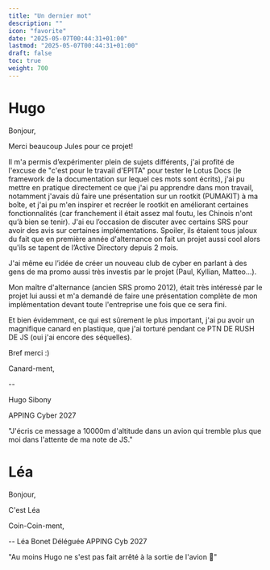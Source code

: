 ```yaml
---
title: "Un dernier mot"
description: ""
icon: "favorite"
date: "2025-05-07T00:44:31+01:00"
lastmod: "2025-05-07T00:44:31+01:00"
draft: false
toc: true
weight: 700
---
```


# Hugo

Bonjour,

Merci beaucoup Jules pour ce projet!

Il m'a permis d’expérimenter plein de sujets différents, j'ai profité de l'excuse de "c'est pour le travail d'EPITA" pour tester le Lotus Docs (le framework de la documentation sur lequel ces mots sont écrits), j'ai pu mettre en pratique directement ce que j'ai pu apprendre dans mon travail, notamment j'avais dû faire une présentation sur un rootkit (PUMAKIT) à ma boîte, et j'ai pu m'en inspirer et recréer le rootkit en améliorant certaines fonctionnalités (car franchement il était assez mal foutu, les Chinois n'ont qu’à bien se tenir). J'ai eu l’occasion de discuter avec certains SRS pour avoir des avis sur certaines implémentations. Spoiler, ils étaient tous jaloux du fait que en première année d'alternance on fait un projet aussi cool alors qu'ils se tapent de l’Active Directory depuis 2 mois.

J'ai même eu l’idée de créer un nouveau club de cyber en parlant à des gens de ma promo aussi très investis par le projet (Paul, Kyllian, Matteo...).

Mon maître d'alternance (ancien SRS promo 2012), était très intéressé par le projet lui aussi et m'a demandé de faire une présentation complète de mon implémentation devant toute l'entreprise une fois que ce sera fini.

Et bien évidemment, ce qui est sûrement le plus important, j'ai pu avoir un magnifique canard en plastique, que j'ai torturé pendant ce PTN DE RUSH DE JS (oui j'ai encore des séquelles).

Bref merci :)

Canard-ment,

-- 

Hugo Sibony

APPING Cyber 2027

"J'écris ce message a 10000m d'altitude dans un avion qui tremble plus que moi dans l'attente de ma note de JS."

# Léa

Bonjour,

C'est Léa

Coin-Coin-ment,

-- 
Léa Bonet
Déléguée APPING Cyb 2027

"Au moins Hugo ne s'est pas fait arrêté à la sortie de l'avion 👀"